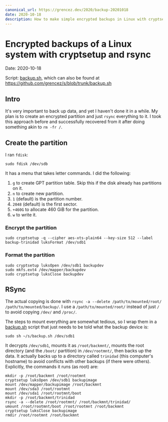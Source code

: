 ```yaml
---
canonical_url: https://grencez.dev/2020/backup-20201018
date: 2020-10-18
description: How to make simple encrypted backups in Linux with cryptsetup and rsync.
---
```


# Encrypted backups of a Linux system with cryptsetup and rsync

Date: 2020-10-18

Script: [backup.sh](backup.sh), which can also be found at https://github.com/grencez/s/blob/trunk/backup.sh

## Intro

It's very important to back up data, and yet I haven't done it in a while.
My plan is to create an encrypted partition and just `rsync` everything to it.
I took this approach before and successfully recovered from it after doing something akin to `rm -fr /`.

## Create the partition

I ran `fdisk`:

```shell
sudo fdisk /dev/sdb
```

It has a menu that takes letter commands. I did the following:

1. `g` to create GPT partition table. Skip this if the disk already has partitions on it.
1. `n` to create new partition.
  1. `1` (default) is the partition number.
  1. `2048` (default) is the first sector.
  1. `+460G` to allocate 460 GiB for the partition.
1. `w` to write it.

### Encrypt the partition

```shell
sudo cryptsetup -q --cipher aes-xts-plain64 --key-size 512 --label backup-trinidad luksFormat /dev/sdb1
```

### Format the partition

```shell
sudo cryptsetup luksOpen /dev/sdb1 backupdev
sudo mkfs.ext4 /dev/mapper/backupdev
sudo cryptsetup luksClose backupdev
```

## RSync

The actual copying is done with `rsync -a --delete /path/to/mounted/root/ /path/to/mounted/backup/`.
I use a `/path/to/mounted/root/` instead of just `/` to avoid copying `/dev/` and `/proc/`.

The steps to mount everything are somewhat tedious, so I wrap them in a [backup.sh](backup.sh) script that just needs to be told what the backup device is:

```shell
sudo sh ~/s/backup.sh /dev/sdb1
```

It decrypts `/dev/sdb1`, mounts it as `/root/backmnt/`, mounts the root directory (and the `/boot/` partition) in `/dev/rootmnt/`, then backs up the data.
It actually backs up to a directory called `trinidad` (this computer's hostname) to avoid conflicts with other backups (if there were others).
Explicitly, the commands it runs (as root) are:

```shell
mkdir -p /root/backmnt /root/rootmnt
cryptsetup luksOpen /dev/sdb1 backupimage
mount /dev/mapper/backupimage /root/backmnt
mount /dev/sda3 /root/rootmnt
mount /dev/sda1 /root/rootmnt/boot
mkdir -p /root/backmnt/trinidad
rsync -a --delete /root/rootmnt/ /root/backmnt/trinidad/
umount /root/rootmnt/boot /root/rootmnt /root/backmnt
cryptsetup luksClose backupimage
rmdir /root/rootmnt /root/backmnt
```


